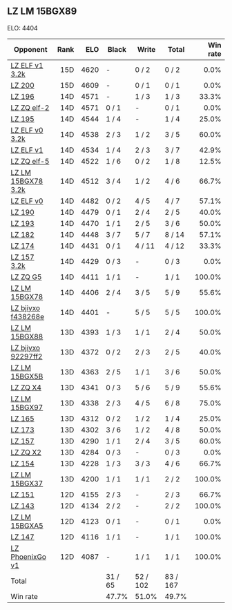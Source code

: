 ## LZ LM 15BGX89 ##

ELO: 4404

Opponent | Rank | ELO | Black | Write | Total | Win rate
---------|-----:|----:|-------|-------|-------|-------:
[LZ ELF v1 3.2k](LZ%20ELF%20v1%203.2k.md) | 15D | 4620 | - | 0 / 2 | 0 / 2 | 0.0%
[LZ 200](LZ%20200.md) | 15D | 4609 | - | 0 / 1 | 0 / 1 | 0.0%
[LZ 196](LZ%20196.md) | 14D | 4571 | - | 1 / 3 | 1 / 3 | 33.3%
[LZ ZQ elf-2](LZ%20ZQ%20elf-2.md) | 14D | 4571 | 0 / 1 | - | 0 / 1 | 0.0%
[LZ 195](LZ%20195.md) | 14D | 4544 | 1 / 4 | - | 1 / 4 | 25.0%
[LZ ELF v0 3.2k](LZ%20ELF%20v0%203.2k.md) | 14D | 4538 | 2 / 3 | 1 / 2 | 3 / 5 | 60.0%
[LZ ELF v1](LZ%20ELF%20v1.md) | 14D | 4534 | 1 / 4 | 2 / 3 | 3 / 7 | 42.9%
[LZ ZQ elf-5](LZ%20ZQ%20elf-5.md) | 14D | 4522 | 1 / 6 | 0 / 2 | 1 / 8 | 12.5%
[LZ LM 15BGX78 3.2k](LZ%20LM%2015BGX78%203.2k.md) | 14D | 4512 | 3 / 4 | 1 / 2 | 4 / 6 | 66.7%
[LZ ELF v0](LZ%20ELF%20v0.md) | 14D | 4482 | 0 / 2 | 4 / 5 | 4 / 7 | 57.1%
[LZ 190](LZ%20190.md) | 14D | 4479 | 0 / 1 | 2 / 4 | 2 / 5 | 40.0%
[LZ 193](LZ%20193.md) | 14D | 4470 | 1 / 1 | 2 / 5 | 3 / 6 | 50.0%
[LZ 182](LZ%20182.md) | 14D | 4448 | 3 / 7 | 5 / 7 | 8 / 14 | 57.1%
[LZ 174](LZ%20174.md) | 14D | 4431 | 0 / 1 | 4 / 11 | 4 / 12 | 33.3%
[LZ 157 3.2k](LZ%20157%203.2k.md) | 14D | 4429 | 0 / 3 | - | 0 / 3 | 0.0%
[LZ ZQ G5](LZ%20ZQ%20G5.md) | 14D | 4411 | 1 / 1 | - | 1 / 1 | 100.0%
[LZ LM 15BGX78](LZ%20LM%2015BGX78.md) | 14D | 4406 | 2 / 4 | 3 / 5 | 5 / 9 | 55.6%
[LZ bjiyxo f438268e](LZ%20bjiyxo%20f438268e.md) | 14D | 4401 | - | 5 / 5 | 5 / 5 | 100.0%
[LZ LM 15BGX88](LZ%20LM%2015BGX88.md) | 13D | 4393 | 1 / 3 | 1 / 1 | 2 / 4 | 50.0%
[LZ bjiyxo 92297ff2](LZ%20bjiyxo%2092297ff2.md) | 13D | 4372 | 0 / 2 | 2 / 3 | 2 / 5 | 40.0%
[LZ LM 15BGX5B](LZ%20LM%2015BGX5B.md) | 13D | 4363 | 2 / 5 | 1 / 1 | 3 / 6 | 50.0%
[LZ ZQ X4](LZ%20ZQ%20X4.md) | 13D | 4341 | 0 / 3 | 5 / 6 | 5 / 9 | 55.6%
[LZ LM 15BGX97](LZ%20LM%2015BGX97.md) | 13D | 4338 | 2 / 3 | 4 / 5 | 6 / 8 | 75.0%
[LZ 165](LZ%20165.md) | 13D | 4312 | 0 / 2 | 1 / 2 | 1 / 4 | 25.0%
[LZ 173](LZ%20173.md) | 13D | 4302 | 3 / 6 | 1 / 2 | 4 / 8 | 50.0%
[LZ 157](LZ%20157.md) | 13D | 4290 | 1 / 1 | 2 / 4 | 3 / 5 | 60.0%
[LZ ZQ X2](LZ%20ZQ%20X2.md) | 13D | 4284 | 0 / 3 | - | 0 / 3 | 0.0%
[LZ 154](LZ%20154.md) | 13D | 4228 | 1 / 3 | 3 / 3 | 4 / 6 | 66.7%
[LZ LM 15BGX37](LZ%20LM%2015BGX37.md) | 13D | 4200 | 1 / 1 | 1 / 1 | 2 / 2 | 100.0%
[LZ 151](LZ%20151.md) | 12D | 4155 | 2 / 3 | - | 2 / 3 | 66.7%
[LZ 143](LZ%20143.md) | 12D | 4134 | 2 / 2 | - | 2 / 2 | 100.0%
[LZ LM 15BGXA5](LZ%20LM%2015BGXA5.md) | 12D | 4123 | 0 / 1 | - | 0 / 1 | 0.0%
[LZ 147](LZ%20147.md) | 12D | 4116 | 1 / 1 | - | 1 / 1 | 100.0%
[LZ PhoenixGo v1](LZ%20PhoenixGo%20v1.md) | 12D | 4087 | - | 1 / 1 | 1 / 1 | 100.0%
Total | | | 31 / 65 | 52 / 102 | 83 / 167 | 
Win rate| | | 47.7% | 51.0% | 49.7% | 
